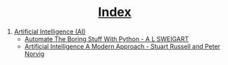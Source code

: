 <h1 align='center'><b><u>Index</b></u></h1>

1. [Artificial Intelligence (AI)](https://github.com/SaptarshiSarkar12/E-Books-For-CS-Students/tree/master/AI)
    - [Automate The Boring Stuff With Python - A L SWEIGART](https://github.com/SaptarshiSarkar12/E-Books-For-CS-Students/blob/master/AI/Automate%20The%20Boring%20Stuff%20With%20Python%20-%20A%20L%20SWEIGART.pdf)
    - [Artificial Intelligence A Modern Approach - Stuart Russell and Peter Norvig]()